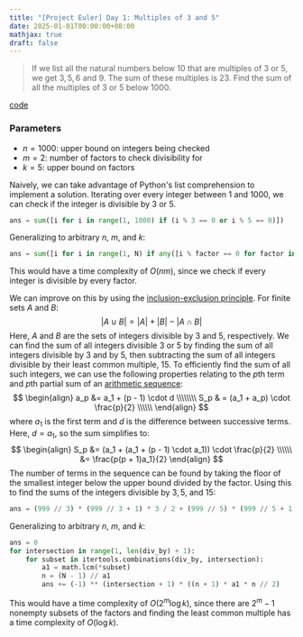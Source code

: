 ```yaml
---
title: "[Project Euler] Day 1: Multiples of 3 and 5"
date: 2025-01-01T00:00:00+08:00
mathjax: true
draft: false
---
```

> If we list all the natural numbers below $10$ that are multiples of $3$ or $5$, we get $3, 5, 6$ and $9$. The sum of these multiples is $23$.
Find the sum of all the multiples of $3$ or $5$ below $1000$.

[code](https://github.com/ravidosa/euler/blob/main/p1.py)
### Parameters
- $n = 1000$: upper bound on integers being checked
- $m = 2$: number of factors to check divisibility for
- $k = 5$: upper bound on factors

Naively, we can take advantage of Python's list comprehension to implement a solution. Iterating over every integer between $1$ and $1000$, we can check if the integer is divisible by $3$ or $5$.
```py
ans = sum([i for i in range(1, 1000) if (i % 3 == 0 or i % 5 == 0)])
```
Generalizing to arbitrary $n$, $m$, and $k$:
```py
ans = sum([i for i in range(1, N) if any([i % factor == 0 for factor in div_by])])
```
This would have a time complexity of $O(nm)$, since we check if every integer is divisible by every factor.

We can improve on this by using the [inclusion-exclusion principle](https://en.wikipedia.org/wiki/Inclusion%E2%80%93exclusion_principle). For finite sets $A$ and $B$:
$$ |A \cup B| = |A| + |B| - |A \cap B|$$
Here, $A$ and $B$ are the sets of integers divisible by $3$ and $5$, respectively. We can find the sum of all integers divisible $3$ or $5$ by finding the sum of all integers divisible by $3$ and by $5$, then subtracting the sum of all integers divisible by their least common multiple, $15$. To efficiently find the sum of all such integers, we can use the following properties relating to the $p$th term and $p$th partial sum of an [arithmetic sequence](https://en.wikipedia.org/wiki/Arithmetic_progression):
$$
\begin{align}
a_p &= a_1 + (p - 1) \cdot d \\\\\\\\
S_p & = (a_1 + a_p) \cdot \frac{p}{2} \\\\\\
\end{align}
$$
where $a_1$ is the first term and $d$ is the difference between successive terms. Here, $d = a_1$, so the sum simplifies to:
$$
\begin{align}
S_p &= (a_1 + (a_1 + (p - 1) \cdot a_1)) \cdot \frac{p}{2} \\\\\\
&= \frac{p(p + 1)a_1}{2}
\end{align}
$$
The number of terms in the sequence can be found by taking the floor of the smallest integer below the upper bound divided by the factor. Using this to find the sums of the integers divisible by $3, 5,$ and $15$:
```py
ans = (999 // 3) * (999 // 3 + 1) * 3 / 2 + (999 // 5) * (999 // 5 + 1) * 5 / 2 - (999 // 15) * (999 // 15 + 1) * 15 / 2
```
Generalizing to arbitrary $n$, $m$, and $k$:
```py
ans = 0
for intersection in range(1, len(div_by) + 1):
    for subset in itertools.combinations(div_by, intersection):
        a1 = math.lcm(*subset)
        n = (N - 1) // a1
        ans += (-1) ** (intersection + 1) * ((n + 1) * a1 * n // 2)
```
This would have a time complexity of $O(2^m\log k)$, since there are $2^m - 1$ nonempty subsets of the factors and finding the least common multiple has a time complexity of $O(\log k)$.